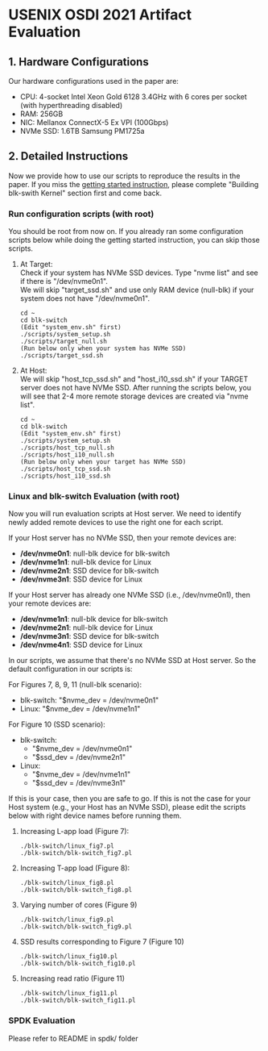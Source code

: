# USENIX OSDI 2021 Artifact Evaluation

## 1. Hardware Configurations
Our hardware configurations used in the paper are:
- CPU: 4-socket Intel Xeon Gold 6128 3.4GHz with 6 cores per socket (with hyperthreading disabled)
- RAM: 256GB
- NIC: Mellanox ConnectX-5 Ex VPI (100Gbps)
- NVMe SSD: 1.6TB Samsung PM1725a

## 2. Detailed Instructions
Now we provide how to use our scripts to reproduce the results in the paper. 
If you miss the [getting started instruction](https://github.com/resource-disaggregation/blk-switch#getting-started-guide), please complete "Building blk-swith Kernel" section first and come back.

### Run configuration scripts (with root)
You should be root from now on. If you already ran some configuration scripts below while doing the getting started instruction, you can skip those scripts.

1. At Target:  
 Check if your system has NVMe SSD devices. Type "nvme list" and see if there is "/dev/nvme0n1".  
 We will skip "target_ssd.sh" and use only RAM device (null-blk) if your system does not have "/dev/nvme0n1".

   ```
   cd ~
   cd blk-switch
   (Edit "system_env.sh" first)
   ./scripts/system_setup.sh
   ./scripts/target_null.sh
   (Run below only when your system has NVMe SSD)
   ./scripts/target_ssd.sh
   ```
   
2. At Host:  
 We will skip "host_tcp_ssd.sh" and "host_i10_ssd.sh" if your TARGET server does not have NVMe SSD.
 After running the scripts below, you will see that 2-4 more remote storage devices are created via "nvme list".
   ```
   cd ~
   cd blk-switch
   (Edit "system_env.sh" first)
   ./scripts/system_setup.sh
   ./scripts/host_tcp_null.sh
   ./scripts/host_i10_null.sh
   (Run below only when your target has NVMe SSD)
   ./scripts/host_tcp_ssd.sh
   ./scripts/host_i10_ssd.sh
   ```

### Linux and blk-switch Evaluation (with root)
Now you will run evaluation scripts at Host server. We need to identify newly added remote devices to use the right one for each script.  

If your Host server has no NVMe SSD, then your remote devices are:
- **/dev/nvme0n1**: null-blk device for blk-switch
- **/dev/nvme1n1**: null-blk device for Linux
- **/dev/nvme2n1**: SSD device for blk-switch
- **/dev/nvme3n1**: SSD device for Linux

If your Host server has already one NVMe SSD (i.e., /dev/nvme0n1), then your remote devices are:
- **/dev/nvme1n1**: null-blk device for blk-switch
- **/dev/nvme2n1**: null-blk device for Linux
- **/dev/nvme3n1**: SSD device for blk-switch
- **/dev/nvme4n1**: SSD device for Linux

In our scripts, we assume that there's no NVMe SSD at Host server. So the default configuration in our scripts is:  

For Figures 7, 8, 9, 11 (null-blk scenario):
- blk-switch: "$nvme_dev = /dev/nvme0n1"
- Linux: "$nvme_dev = /dev/nvme1n1"

For Figure 10 (SSD scenario):
- blk-switch:
   - "$nvme_dev = /dev/nvme0n1"
   - "$ssd_dev = /dev/nvme2n1"
- Linux:
   - "$nvme_dev = /dev/nvme1n1"
   - "$ssd_dev = /dev/nvme3n1"

If this is your case, then you are safe to go. If this is not the case for your Host system (e.g., your Host has an NVMe SSD), please edit the scripts below with right device names before running them.

1. Increasing L-app load (Figure 7):

   ```
   ./blk-switch/linux_fig7.pl
   ./blk-switch/blk-switch_fig7.pl
   ```

2. Increasing T-app load (Figure 8):

   ```
   ./blk-switch/linux_fig8.pl
   ./blk-switch/blk-switch_fig8.pl
   ```

3. Varying number of cores (Figure 9)

   ```
   ./blk-switch/linux_fig9.pl
   ./blk-switch/blk-switch_fig9.pl
   ```

4. SSD results corresponding to Figure 7 (Figure 10)

   ```
   ./blk-switch/linux_fig10.pl
   ./blk-switch/blk-switch_fig10.pl
   ```

5. Increasing read ratio (Figure 11)
  
   ```
   ./blk-switch/linux_fig11.pl
   ./blk-switch/blk-switch_fig11.pl
   ```

### SPDK Evaluation
Please refer to README in spdk/ folder
